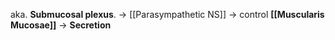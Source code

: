 aka. **Submucosal plexus**.
-> [[Parasympathetic NS]] -> control **[[Muscularis Mucosae]]** -> **Secretion**